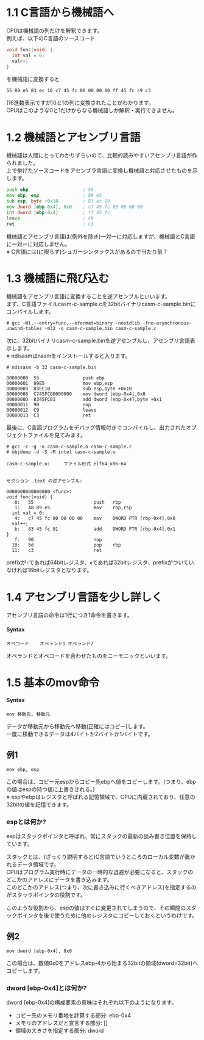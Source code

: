 # 1.1 C言語から機械語へ
CPUは機械語の列だけを解釈できます。  
例えば、以下のC言語のソースコード
```c
void func(void) {
  int val = 0;
  val++;
}
```
を機械語に変換すると
```
55 89 e5 83 ec 10 c7 45 fc 00 00 00 00 ff 45 fc c9 c3
```
(16進数表示ですが)0と1の列に変換されたことがわかります。  
CPUはこのような0と1だけからなる機械語しか解釈・実行できません。  

# 1.2 機械語とアセンブリ言語
機械語は人間にとってわかりずらいので、比較的読みやすいアセンブリ言語が作られました。  
上で挙げたソースコードをアセンブラ言語に変換し機械語と対応させたものを示します。
```asm
push ebp                    ; 55
mov ebp, esp                ; 89 e5
sub esp, byte +0x10         ; 83 ec 10
mov dword [ebp-0x4], 0x0    ; c7 45 fc 00 00 00 00
int dword [ebp-0x4]         ; ff 45 fc
leave                       ; c9
ret                         ; c3
```
機械語とアセンブリ言語は(例外を除き)一対一に対応しますが、機械語とC言語に一対一に対応しません。  
※ C言語には(に限らず)シュガーシンタックスがあるので当たり前？  
  
# 1.3 機械語に飛び込む
機械語をアセンブリ言語に変換することを逆アセンブルといいます。  
まず、C言語ファイルcasm-c-sample.cを32bitバイナリcasm-c-sample.binにコンパイルします。
```
# gcc -Wl,--entry=func,--oformat=binary -nostdlib -fno-asynchronous-unwind-tables -m32 -o casm-c-sample.bin casm-c-sample.c
```
次に、32bitバイナリcasm-c-sample.binを逆アセンブルし、アセンブリ言語表示します。  
※ ndisasmはnasmをインストールすると入ります。
```
# ndisasm -b 32 casm-c-sample.bin
```
```
00000000  55                push ebp
00000001  89E5              mov ebp,esp
00000003  83EC10            sub esp,byte +0x10
00000006  C745FC00000000    mov dword [ebp-0x4],0x0
0000000D  8345FC01          add dword [ebp-0x4],byte +0x1
00000011  90                nop
00000012  C9                leave
00000013  C3                ret
```
最後に、C言語プログラムをデバッグ情報付きでコンパイルし、出力されたオブジェクトファイルを見てみます。
```
# gcc -c -g -o casm-c-sample.o casm-c-sample.c
# objdump -d -S -M intel casm-c-sample.o
```
```
casm-c-sample.o:     ファイル形式 elf64-x86-64


セクション .text の逆アセンブル:

0000000000000000 <func>:
void func(void) {
   0:   55                      push   rbp
   1:   48 89 e5                mov    rbp,rsp
  int val = 0;
   4:   c7 45 fc 00 00 00 00    mov    DWORD PTR [rbp-0x4],0x0
  val++;
   b:   83 45 fc 01             add    DWORD PTR [rbp-0x4],0x1
}
   f:   90                      nop
  10:   5d                      pop    rbp
  11:   c3                      ret
```
prefixが`r`であれば64bitレジスタ、`e`であれば32bitレジスタ、prefixがついていなければ16bitレジスタとなります。

# 1.4 アセンブリ言語を少し詳しく
アセンブリ言語の命令は1行につき1命令を書きます。  
#### Syntax
```
オペコード    オペランド1 オペランド2
```
オペランドとオペコードを合わせたものをニーモニックといいます。

# 1.5 基本のmov命令
#### Syntax
```
mov 移動先, 移動元
```
データが移動元から移動先へ移動(正確にはコピー)します。  
一度に移動できるデータは4バイトか2バイトか1バイトです。

## 例1
```
mov ebp, esp
```
この場合は、コピー元espからコピー先ebpへ値をコピーします。(つまり、ebpの値はespの持つ値に上書きされる。)  
※ espやebpはレジスタと呼ばれる記憶領域で、CPUに内蔵されており、任意の32bitの値を記憶できます。  
  
### espとは何か?
espはスタックポインタと呼ばれ、常にスタックの最新の読み書き位置を保持しています。  
  
スタックとは、(ざっくり説明すると)C言語でいうところのローカル変数が置かれるデータ領域です。  
CPUはプログラム実行時にデータの一時的な退避が必要になると、スタックのどこかのアドレスにデータを書き込みます。  
このどこかのアドレス(つまり、次に書き込みに行くべきアドレス)を指定するのがスタックポインタの役割です。
  
このような役割から、espの値はすぐに変更されてしまうので、その瞬間のスタックポインタを後で使うために他のレジスタにコピーしておくというわけです。
## 例2
```
mov dword [ebp-0x4], 0x0
```
この場合は、数値0x0をアドレスebp-4から始まる32bitの領域(dword=32bit)へコピーします。

### dword [ebp-0x4]とは何か?
dword [ebp-0x4]の構成要素の意味はそれぞれ以下のようになります。
- コピー先のメモリ番地を計算する部分: ebp-0x4
- メモリのアドレスだと宣言する部分: []
- 領域の大きさを指定する部分: dword
